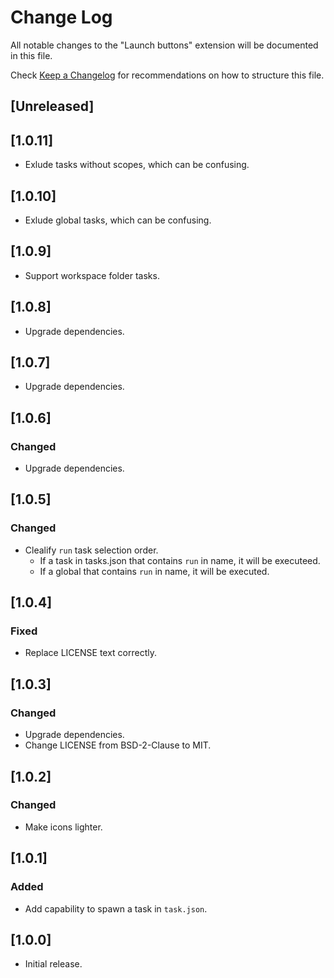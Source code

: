 # Change Log

All notable changes to the "Launch buttons" extension will be documented in this file.

Check [Keep a Changelog](http://keepachangelog.com/) for recommendations on how to structure this file.

## [Unreleased]

## [1.0.11]

- Exlude tasks without scopes, which can be confusing.

## [1.0.10]

- Exlude global tasks, which can be confusing.

## [1.0.9]

- Support workspace folder tasks.

## [1.0.8]

- Upgrade dependencies.

## [1.0.7]

- Upgrade dependencies.

## [1.0.6]

### Changed

- Upgrade dependencies.

## [1.0.5]

### Changed

- Clealify `run` task selection order.
  - If a task in tasks.json that contains `run` in name, it will be executeed.
  - If a global that contains `run` in name, it will be executed.

## [1.0.4]

### Fixed

- Replace LICENSE text correctly.

## [1.0.3]

### Changed

- Upgrade dependencies.
- Change LICENSE from BSD-2-Clause to MIT.

## [1.0.2]

### Changed

- Make icons lighter.

## [1.0.1]

### Added

- Add capability to spawn a task in `task.json`.

## [1.0.0]

- Initial release.
